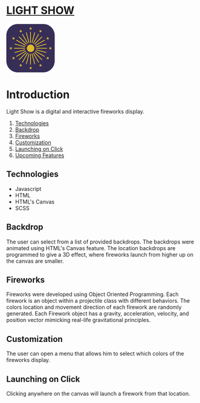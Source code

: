 # [LIGHT SHOW](https://mogarcia626.github.io/light_show/)
<img src="https://github.com/mogarcia626/light_show/blob/main/dist/images/lightshow_logo.png" alt="drawing" width="128"/>

# Introduction
Light Show is a digital and interactive fireworks display.  

1. [Technologies](#technologies)
2. [Backdrop](#backdrop)
3. [Fireworks](#fireworks)
4. [Customization](#customization)
5. [Launching on Click](#launching-on-click)
6. [Upcoming Features](#upcoming-features)


## Technologies
- Javascript
- HTML
- HTML's Canvas
- SCSS

## Backdrop
The user can select from a list of provided backdrops.  The backdrops were animated using HTML's Canvas feature.  The location backdrops are programmed to give a 3D effect, where fireworks launch from higher up on the canvas are smaller.


## Fireworks
Fireworks were developed using Object Oriented Programming.  Each firework is an object within a projectile class with different behaviors. The colors location and movement direction of each firework are randomly generated. Each Firework object has a gravity, acceleration, velocity, and position vector mimicking real-life gravitational principles.


## Customization
The user can open a menu that allows him to select which colors of the fireworks display.


## Launching on Click
Clicking anywhere on the canvas will launch a firework from that location.

